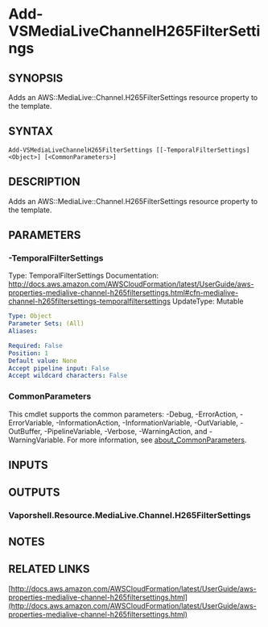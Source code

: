 # Add-VSMediaLiveChannelH265FilterSettings

## SYNOPSIS
Adds an AWS::MediaLive::Channel.H265FilterSettings resource property to the template.

## SYNTAX

```
Add-VSMediaLiveChannelH265FilterSettings [[-TemporalFilterSettings] <Object>] [<CommonParameters>]
```

## DESCRIPTION
Adds an AWS::MediaLive::Channel.H265FilterSettings resource property to the template.

## PARAMETERS

### -TemporalFilterSettings
Type: TemporalFilterSettings
Documentation: http://docs.aws.amazon.com/AWSCloudFormation/latest/UserGuide/aws-properties-medialive-channel-h265filtersettings.html#cfn-medialive-channel-h265filtersettings-temporalfiltersettings
UpdateType: Mutable

```yaml
Type: Object
Parameter Sets: (All)
Aliases:

Required: False
Position: 1
Default value: None
Accept pipeline input: False
Accept wildcard characters: False
```

### CommonParameters
This cmdlet supports the common parameters: -Debug, -ErrorAction, -ErrorVariable, -InformationAction, -InformationVariable, -OutVariable, -OutBuffer, -PipelineVariable, -Verbose, -WarningAction, and -WarningVariable. For more information, see [about_CommonParameters](http://go.microsoft.com/fwlink/?LinkID=113216).

## INPUTS

## OUTPUTS

### Vaporshell.Resource.MediaLive.Channel.H265FilterSettings
## NOTES

## RELATED LINKS

[http://docs.aws.amazon.com/AWSCloudFormation/latest/UserGuide/aws-properties-medialive-channel-h265filtersettings.html](http://docs.aws.amazon.com/AWSCloudFormation/latest/UserGuide/aws-properties-medialive-channel-h265filtersettings.html)

